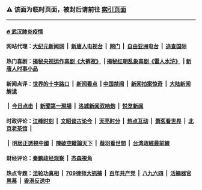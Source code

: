 ### ⚠️ 该面为临时页面，被封后请前往 [索引页面](../link4.md)

---

#### [🔥 武汉肺炎疫情](http://206.189.79.249:10000/videos/corona/)

#### 网站代理：[大纪元新闻网](http://206.189.79.249:10080/gb/) &nbsp;|&nbsp; [新唐人电视台](http://206.189.79.249:8808/gb/) &nbsp;|&nbsp; [网门](http://206.189.79.249:11000/) &nbsp;|&nbsp; [自由亚洲电台](http://206.189.79.249:9800/mandarin/) &nbsp;|&nbsp; [追查国际](http://206.189.79.249:10010/)

#### 热门喜剧：[揭秘央视运作喜剧《大裤衩》](http://206.189.79.249:10000/videos/res/big-shorts/) &nbsp;|&nbsp;[揭秘红朝乱象喜剧《雷人水浒》](http://206.189.79.249:10000/videos/res/OutlawsOfMarsh/) &nbsp;|&nbsp;[新唐人时事小品](http://206.189.79.249:10000/videos/res/comedy/)

#### 新闻点评：[世界的十字路口](http://206.189.79.249/tanghao/) &nbsp;|&nbsp; [新闻看点](http://206.189.79.249/news-insight/) &nbsp;|&nbsp;[中国禁闻](http://206.189.79.249/ntdtv-news/) &nbsp;|&nbsp; [新闻拍案惊奇](http://206.189.79.249/dayu/) &nbsp;|&nbsp; [大陆新闻解读](http://206.189.79.249/ntdtv-comedy/)
####   &nbsp;|&nbsp;  [今日点击](http://206.189.79.249/news-click/)  &nbsp;|&nbsp; [新聞第一現場](http://206.189.79.249/primary-scene/) &nbsp;|&nbsp; [洛城新闻双响炮](http://206.189.79.249/la-news/) &nbsp;|&nbsp; [悦览新闻](http://206.189.79.249/dingyue/)

#### 时政评论：[江峰时刻](http://206.189.79.249/today-in-history/) &nbsp;|&nbsp; [文昭谈古论今](http://206.189.79.249/wenzhao/) &nbsp;|&nbsp; [天亮时分](http://206.189.79.249/tianliang/) &nbsp;|&nbsp; [热点互动](http://206.189.79.249/ntdtv-rdhd/) &nbsp;|&nbsp; [萧茗看世界](http://206.189.79.249/simonegao/) &nbsp;|&nbsp; [北京老茶馆](http://206.189.79.249/teahouse/)  &nbsp;|&nbsp;  
####   &nbsp;|&nbsp;  [明居正透視中國](http://206.189.79.249/decoding-china/)  &nbsp;|&nbsp; [陳破空縱論天下](http://206.189.79.249/pokong/)  &nbsp;|&nbsp; [薇羽看世間](http://206.189.79.249/weiyu/)  &nbsp;|&nbsp; [台湾政經最前線](http://206.189.79.249/taiwan/)   

#### 财经评论：[秦鹏政经观察](http://206.189.79.249/qinpeng/) &nbsp;|&nbsp; [杰森視角 ](http://206.189.79.249/jason/)

#### 热点专题：[法轮功真相](http://206.189.79.249:10000/videos/truth.html) &nbsp;|&nbsp; [709律师大抓捕](http://206.189.79.249:10000/videos/709/) &nbsp;|&nbsp; [百年共产党](http://206.189.79.249:10000/videos/ccp.html) &nbsp;|&nbsp; [八九六四](http://206.189.79.249:10000/videos/88/)  &nbsp;|&nbsp; [活摘器官黑幕](http://206.189.79.249:10000/videos/res/Organs/)  &nbsp;|&nbsp; [香港反送中](http://206.189.79.249:10000/videos/res/hk/) 

<img src='http://gfw-breaker.win/link4.md' width='0px' height='0px'/>

